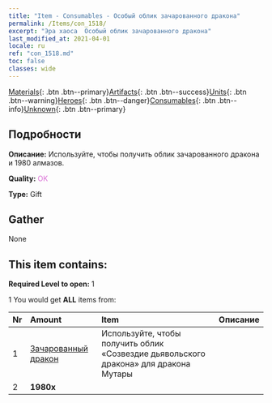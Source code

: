 ```yaml
---
title: "Item - Consumables - Особый облик зачарованного дракона"
permalink: /Items/con_1518/
excerpt: "Эра хаоса  Особый облик зачарованного дракона"
last_modified_at: 2021-04-01
locale: ru
ref: "con_1518.md"
toc: false
classes: wide
---
```

 [Materials](/ru/Items/){: .btn .btn--primary}[Artifacts](/ru/Items/Artifacts/){: .btn .btn--success}[Units](/ru/Items/Units/){: .btn .btn--warning}[Heroes](/ru/Items/Heroes/){: .btn .btn--danger}[Consumables](/ru/Items/Consumables/){: .btn .btn--info}[Unknown](/ru/Items/Unknown/){: .btn .btn--primary}

## Подробности
 **Описание:** Используйте, чтобы получить облик зачарованного дракона и 1980 алмазов.

 **Quality:** <span style="color: #DA70D6">OK</span>

 **Type:** Gift

## Gather

  None

## This item contains:

 **Required Level to open:** 1

 1 You would get **ALL** items  from:

  | Nr | Amount |     Item    | Описание |
  |:---|:-------|:------------|:-----------:|
  | 1 | [Зачарованный дракон](/ru/Items/con_1073/) | Используйте, чтобы получить облик «Созвездие дьявольского дракона» для дракона Мутары | 
  | 2 |  **1980x** | <i class="fas fa-gem"/> |  | 
